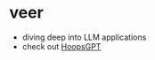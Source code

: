 <!-- [![Veer's GitHub Header](./assets/new-header.png)](https://veerbia.github.io) -->
# veer 
- diving deep into LLM applications
- check out [HoopsGPT](https://hoopsgpt.ai/)
